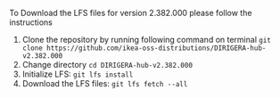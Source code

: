 To Download the LFS files for version 2.382.000 please follow the instructions

1. Clone the repository by running following command on terminal `git clone https://github.com/ikea-oss-distributions/DIRIGERA-hub-v2.382.000`
2. Change directory `cd DIRIGERA-hub-v2.382.000`
3. Initialize LFS: `git lfs install`
4. Download the LFS files: `git lfs fetch --all`
